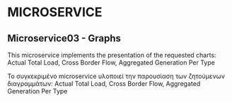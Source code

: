 # MICROSERVICE

## Microservice03 - Graphs

This microservice implements the presentation of the requested charts: Actual Total Load, Cross Border Flow, Aggregated Generation Per Type

Το συγκεκριμένο microservice υλοποιεί την παρουσίαση των ζητούμενων διαγραμμάτων: Actual Total Load, Cross Border Flow, Aggregated Generation Per Type

